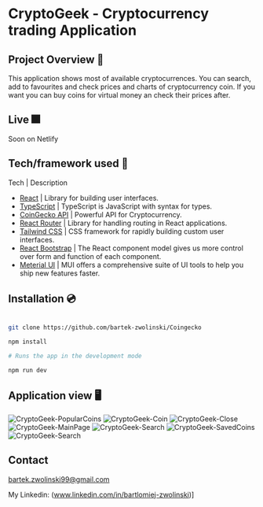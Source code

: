 <h1>CryptoGeek - Cryptocurrency trading Application</h1>

## Project Overview 🎨

This application shows most of available cryptocurrences. You can search, add to favourites and check prices and charts of cryptocurrency coin. If you want you can buy coins for virtual money an check their prices after.

## Live 🎆

Soon on Netlify 

## Tech/framework used 🧰

Tech | Description 

* [React](https://reactjs.org/) | Library for building user interfaces.
* [TypeScript](https://www.typescriptlang.org/) | TypeScript is JavaScript with syntax for types.
* [CoinGecko API](https://www.coingecko.com/pl/api/documentation) | Powerful API for Cryptocurrency.
* [React Router](https://reactrouter.com/en/main) | Library for handling routing in React applications.
* [Tailwind CSS](https://mui.com/) | CSS framework for rapidly building custom user interfaces.
* [React Bootstrap](https://react-bootstrap.github.io/) | The React component model gives us more control over form and function of each component.
* [Meterial UI](https://mui.com/) | MUI offers a comprehensive suite of UI tools to help you ship new features faster.

## Installation 💿

```bash

git clone https://github.com/bartek-zwolinski/Coingecko

npm install

# Runs the app in the development mode

npm run dev

```

## Application view 🖥
![CryptoGeek-PopularCoins](https://user-images.githubusercontent.com/105802129/221647996-27f0c082-50be-4b1c-a181-d22decaefc18.png)
![CryptoGeek-Coin](https://user-images.githubusercontent.com/105802129/221648772-e6ffacb0-dc28-4754-9388-d29c8361cf41.png)
![CryptoGeek-Close](https://user-images.githubusercontent.com/105802129/221648904-74223cdd-51dc-4c9b-ab7d-244da6c43134.png)
![CryptoGeek-MainPage](https://user-images.githubusercontent.com/105802129/221648191-b9d706fd-01b5-402b-aab0-915bdcd02afe.png)
![CryptoGeek-Search](https://user-images.githubusercontent.com/105802129/221648360-5c215680-ac85-419d-8627-89f885a3e761.png)
![CryptoGeek-SavedCoins](https://user-images.githubusercontent.com/105802129/221648488-abd4ce07-3337-407c-90b8-6c3c1dd5f0c1.png)
![CryptoGeek-Search](https://user-images.githubusercontent.com/105802129/221648360-5c215680-ac85-419d-8627-89f885a3e761.png)

## Contact

bartek.zwolinski99@gmail.com

My Linkedin: (www.linkedin.com/in/bartlomiej-zwolinski)]

